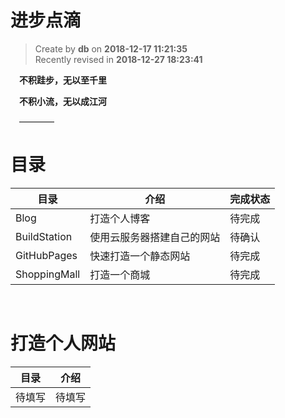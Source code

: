 进步点滴
===
 

> Create by **db** on **2018-12-17 11:21:35**  
> Recently revised in **2018-12-27 18:23:41**

&emsp;**不积跬步，无以至千里**

&emsp;**不积小流，无以成江河**

&emsp;————

# 目录

| 目录         | 介绍                       |完成状态|
| ------------ | -------------------------- |---|
| Blog         | 打造个人博客               |待完成|
| BuildStation | 使用云服务器搭建自己的网站 |待确认|
| GitHubPages  | 快速打造一个静态网站       |待完成|
| ShoppingMall | 打造一个商城               |待完成|

<br>

# 打造个人网站

| 目录    |  介绍  |
| ------ | -------|
| 待填写 |  待填写  |
